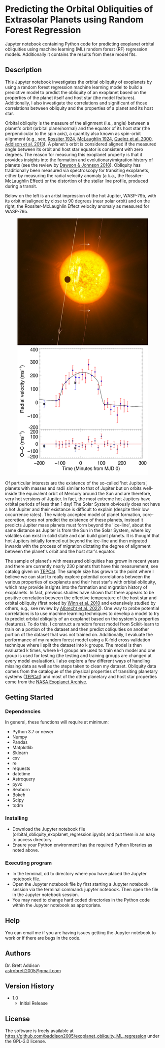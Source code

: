 # Predicting the Orbital Obliquities of Extrasolar Planets using Random Forest Regression

Jupyter notebook containing Python code for predicting exoplanet orbital obliquities using machine learning (ML) random forest (RF) regression models. Additionally it contains the results from these model fits.

## Description
This Jupyter notebook investigates the orbital obliquity of exoplanets by using a random forest regression machine learning model to build a predictive model to predict the obliquity of an exoplanet based on the properties of the planet itself and host star (the model features). Additionally, I also investigate the correlations and significant of those correlations between obliquity and the properties of a planet and its host star.

Orbital obliquity is the measure of the alignment (i.e., angle) between a planet's orbit (orbital plane/normal) and the equator of its host star (the perpendicular to the spin axis), a quantity also known as spin-orbit alignment (e.g., see, [Rossiter 1924](https://ui.adsabs.harvard.edu/abs/1924ApJ....60...15R/abstract), [McLaughlin 1924](https://ui.adsabs.harvard.edu/abs/1924ApJ....60...22M/abstract), [Queloz et al. 2000](https://ui.adsabs.harvard.edu/abs/2000A%26A...359L..13Q/abstract), [Addison et al. 2013](https://ui.adsabs.harvard.edu/abs/2013ApJ...774L...9A/abstract)). A planet's orbit is considered aligned if the measured angle between its orbit and host star equator is consistent with zero degrees. The reason for measuring this exoplanet property is that it provides insights into the formation and evolutionary/migration history of planets (see the review by [Dawson \& Johnson 2018](https://ui.adsabs.harvard.edu/abs/2018ARA%26A..56..175D/abstract)). Obliquity has traditionally been measured via spectroscopy for transiting exoplanets, either by measuring the radial velocity anomaly (a.k.a., the Rossiter-McLaughlin Effect) or the distortion of the stellar line profile, produced during a transit.

Below on the left is an artist impression of the hot Jupiter, WASP-79b, with its orbit misaligned by close to 90 degrees (near polar orbit) and on the right, the Rossiter-McLaughlin Effect velocity anomaly as measured for WASP-79b.
<figure>
    <img src="wasp-79_orbit_full.jpg"
         alt="WASP-79b polar orbit"
         width="450" height="410">
    <img src="radial_velocities.jpg"
         alt="WASP-79b RV anomaly"
         width="450" height="417">
</figure>

Of particular interests are the existence of the so-called 'hot Jupiters', planets with masses and radii similar to that of Jupiter but on orbits well-inside the equivalent orbit of Mercury around the Sun and are therefore, very hot versions of Jupiter. In fact, the most extreme hot Jupiters have orbital periods of less than 1 day! The Solar System obviously does not have a hot Jupiter and their existance is difficult to explain (despite their low occurrence rates). The widely accepted model of planet formation, core-accretion, does not predict the existence of these planets, instead it predicts Jupiter mass planets must form beyond the 'ice-line', about the same distance as Jupiter is from the Sun in the Solar System, where icy volatiles can exist in solid state and can build giant planets. It is thought that hot Jupiters initially formed out beyond the ice-line and then migrated inwards with the process of migration dictating the degree of alignment between the planet's orbit and the host star's equator.

The sample of planet's with measured obliquities has grown in recent years and there are currently nearly 230 planets that have this measurement, see catalog given on [TEPCat](https://www.astro.keele.ac.uk/jkt/tepcat/obliquity.html). The sample size has grown to the point where I believe we can start to really explore potential correlations between the various properties of exoplanets and their host star's with orbital obliquity, which may provide insights into the formation and migration history of exoplanets. In fact, previous studies have shown that there appears to be positive correlation between the effective temperature of the host star and orbital obliquity (first noted by [Winn et al. 2010](https://ui.adsabs.harvard.edu/abs/2010ApJ...718L.145W/abstract) and extensively studied by others, e.g., see review by [Albrecht et al. 2022](https://ui.adsabs.harvard.edu/abs/2022PASP..134h2001A/abstract)). One way to probe potential correlations is to use machine learning techniques to develop a model to try to predict orbital obliquity of an exoplanet based on the system's properties (features). To do this, I construct a random forest model from Scikit-learn to train on a portion of the dataset and then predict obliquities on another portion of the dataset that was not trained on. Additionally, I evaluate the performance of my random forest model using a K-fold cross validation technique where I split the dataset into k groups. The model is then evaluated k times, where k-1 groups are used to train each model and one group is used for testing (the testing and training groups are changed at every model evaluation). I also explore a few different ways of handling missing data as well as the steps taken to clean my dataset. Obliquity data comes from the catalogue of the physical properties of transiting planetary systems ([TEPCat](https://www.astro.keele.ac.uk/jkt/tepcat/)) and most of the other planetary and host star properties come from the [NASA Exoplanet Archive](https://exoplanetarchive.ipac.caltech.edu/).


## Getting Started

### Dependencies

In general, these functions will require at minimum:
* Python 3.7 or newer
* Numpy
* Pandas
* Matplotlib
* Sklearn
* csv
* re
* requests
* datetime
* Astroquery
* pyvo
* Seaborn
* Bokeh
* Scipy
* tqdm

### Installing

* Download the Jupyter notebook file (orbital_obliquity_exoplanet_regression.ipynb) and put them in an easy to access directory.
* Ensure your Python environment has the required Python libraries as noted above.

### Executing program

* In the terminal, cd to directory where you have placed the Jupyter notebook file.
* Open the Jupyter notebook file by first starting a Jupyter notebook session via the terminal command: jupyter notebook. Then open the file in the Jupyter notebook session.
* You may need to change hard coded directories in the Python code within the Jupyter notebook as appropriate.

## Help

You can email me if you are having issues getting the Jupyter notebook to work or if there are bugs in the code.

## Authors

Dr. Brett Addison  
astrobrett2005@gmail.com

## Version History

* 1.0
    * Initial Release

## License

The software is freely available at https://github.com/baddison2005/exoplanet_obliquity_ML_regression under the GPL-3.0 license.
